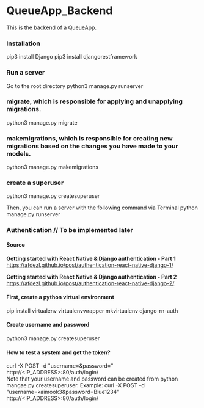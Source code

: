 # QueueApp_Backend

This is the backend of a QueueApp.

### Installation

pip3 install Django
pip3 install djangorestframework

### Run a server

Go to the root directory
python3 manage.py runserver

### migrate, which is responsible for applying and unapplying migrations.

python3 manage.py migrate

### makemigrations, which is responsible for creating new migrations based on the changes you have made to your models.

python3 manage.py makemigrations

### create a superuser

python3 manage.py createsuperuser

Then, you can run a server with the following command via Terminal
python manage.py runserver

### Authentication // To be implemented later

#### Source

**Getting started with React Native & Django authentication - Part 1**
https://afdezl.github.io/post/authentication-react-native-django-1/

**Getting started with React Native & Django authentication - Part 2**
https://afdezl.github.io/post/authentication-react-native-django-2/

#### First, create a python virtual environment

pip install virtualenv virtualenvwrapper
mkvirtualenv django-rn-auth

#### Create username and password

python3 manage.py createsuperuser

#### How to test a system and get the token?

curl -X POST -d "username=<USERNAME>&password=<PASSWORD>" http://<IP_ADDRESS>:80/auth/login/  
Note that your username and password can be created from python mangae.py createsuperuser.
Example: curl -X POST -d "username=kaimook3&password=Blue1234" http://<IP_ADDRESS>:80/auth/login/
